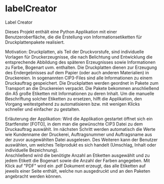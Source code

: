 # labelCreator

Label Creator

Dieses Projekt enthält eine Python Applikation mit einer Benutzeroberfläche, die die Erstellung von Informationsetiketten für Druckplattenpakete realisiert. 

Motivation:
Druckplatten, als Teil der Druckvorstufe, sind individuelle Vorlagen für Druckerzeugnisse, die nach Belichtung und Entwicklung die entsprechende Abbildung des späteren Erzeugnisses sowie Informationen zu Farbe, Bogenart uvm. enthalten. Die Druckplatten dienen zur Erzeugung des Endergebnisses auf dem Papier (oder auch anderen Materialien) in Druckereien. In sogenannten CIP3-Files sind alle Informationen zu einem Druckauftrag gespeichert. Die Druckplatten werden geordnet in Pakete zum Transport an die Druckereien verpackt.
Die Pakete bekommen anschließend din A5 große Etiketten mit Informationen zu deren Inhalt. Um die manuelle Beschriftung solcher Etiketten zu ersetzen, hilft die Applikation, den Vorgang weitestgehend zu automatisieren bzw. mit wenigen Klicks schneller und einfacher zu gestalten.

Erläuterung der Applikation:
Wird die Applikation gestartet öffnet sich ein Startfenster [FOTO], in dem man die gewünschte CIP3 Datei zu dem Druckauftrag auswählt. Im nächsten Schritt werden automatisch die Werte wie Kundenname der Druckerei, Auftragsnummer und Auftragsname aus der zuvor ausgewählten Datei ausgelesen. Des Weiteren kann der Benutzer auswählen, um welches Teilprodukt es sich handelt (Umschlag, Inhalt oder individuelle Bezeichnung).  
Anschließend wird die benötigte Anzahl an Etiketten ausgewählt und zu jedem Etikett die Bogenart sowie die Anzahl der Farben angegeben. Mit Klick auf "PDF" wird ein .pdf Dokument erzeugt, das alle Etiketten auf jeweils einer Seite enthält, welche nun ausgedruckt und an den Paketen angebracht werden können.
